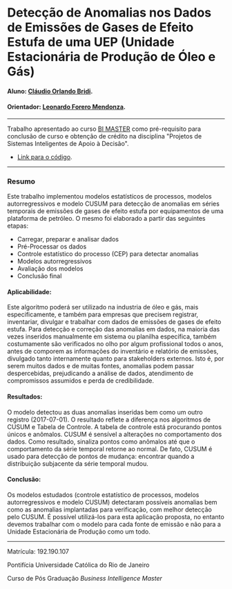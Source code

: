 # Detecção de Anomalias nos Dados de Emissões de Gases de Efeito Estufa de uma UEP (Unidade Estacionária de Produção de Óleo e Gás)

#### Aluno: [Cláudio Orlando Bridi](https://github.com/cobridi).
#### Orientador: [Leonardo Forero Mendonza](https://github.com/leofome8).

---

Trabalho apresentado ao curso [BI MASTER](https://ica.puc-rio.ai/bi-master) como pré-requisito para conclusão de curso e obtenção de crédito na disciplina "Projetos de Sistemas Inteligentes de Apoio à Decisão".

- [Link para o código](deteção_anomalia_emissoes.ipynb).

---

### Resumo

Este trabalho implementou modelos estatísticos de processos, modelos autorregressivos e modelo CUSUM para detecção de anomalias em séries temporais de emissões de gases de efeito estufa por equipamentos de uma plataforma de petróleo. O mesmo foi elaborado a partir das seguintes etapas:
- Carregar, preparar e analisar dados
- Pré-Processar os dados
- Controle estatístico do processo (CEP) para detectar anomalias
- Modelos autorregressivos
- Avaliação dos modelos
- Conclusão final
    
#### Aplicabilidade:

Este algoritmo poderá ser utilizado na industria de óleo e gás, mais especificamente, e também para empresas que precisem registrar, inventariar, divulgar e trabalhar com dados de emissões de gases de efeito estufa. Para detecção e correção das anomalias em dados, na maioria das vezes inseridos manualmente em sistema ou planilha específica, também costumamente são verificados no olho por algum profissional todos o anos, antes de comporem as informações do inventário e relatório de emissões, divulgado tanto internamente quanto para stakeholders externos. Isto é, por serem muitos dados e de muitas fontes, anomalias podem passar despercebidas, prejudicando a análise de dados, atendimento de compromissos assumidos e perda de credibilidade.

#### Resultados:

O modelo detectou as duas anomalias inseridas bem como um outro registro (2017-07-01). O resultado reflete a diferença nos algoritmos de CUSUM e Tabela de Controle. A tabela de controle está procurando pontos únicos e anômalos. CUSUM é sensível a alterações no comportamento dos dados. Como resultado, sinaliza pontos como anômalos até que o comportamento da série temporal retorne ao normal. De fato, CUSUM é usado para detecção de pontos de mudança: encontrar quando a distribuição subjacente da série temporal mudou.

#### Conclusão:

Os modelos estudados (controle estatístico de processos, modelos autorregressivos e modelo CUSUM) detectaram possíveis anomalias bem como as anomalias implantadas para verificação, com melhor detecção pelo CUSUM. É possível utilizá-los para esta aplicação proposta, no entanto devemos trabalhar com o modelo para cada fonte de emissão e não para a Unidade Estacionária de Produção como um todo.

---

Matrícula: 192.190.107

Pontifícia Universidade Católica do Rio de Janeiro

Curso de Pós Graduação *Business Intelligence Master*
